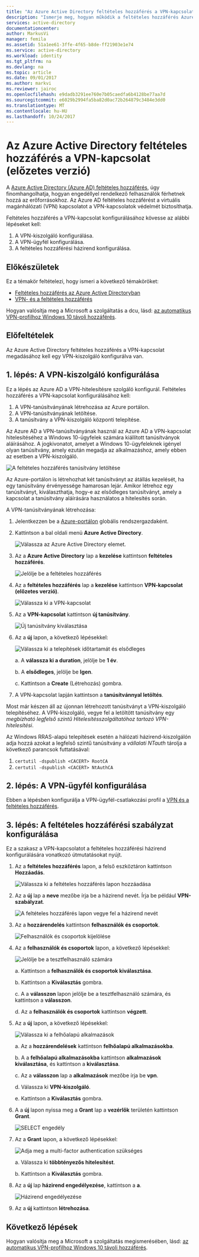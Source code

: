 ```yaml
---
title: "Az Azure Active Directory feltételes hozzáférés a VPN-kapcsolat (előzetes verzió) |} Microsoft Docs"
description: "Ismerje meg, hogyan működik a feltételes hozzáférés Azure Active Directory VPN-kapcsolatot. "
services: active-directory
documentationcenter: 
author: MarkusVi
manager: femila
ms.assetid: 51a1ee61-3ffe-4f65-b8de-ff21903e1e74
ms.service: active-directory
ms.workload: identity
ms.tgt_pltfrm: na
ms.devlang: na
ms.topic: article
ms.date: 09/01/2017
ms.author: markvi
ms.reviewer: jairoc
ms.openlocfilehash: e9dadb3291ee760e7b05caedfa6b4128be77aa7d
ms.sourcegitcommit: e6029b2994fa5ba82d0ac72b264879c3484e3dd0
ms.translationtype: MT
ms.contentlocale: hu-HU
ms.lasthandoff: 10/24/2017
---
```

# <a name="azure-active-directory-conditional-access-for-vpn-connectivity-preview"></a>Az Azure Active Directory feltételes hozzáférés a VPN-kapcsolat (előzetes verzió)

A [Azure Active Directory (Azure AD) feltételes hozzáférés](active-directory-conditional-access-azure-portal.md), úgy finomhangolhatja, hogyan engedéllyel rendelkező felhasználók férhetnek hozzá az erőforrásokhoz. Az Azure AD feltételes hozzáférést a virtuális magánhálózati (VPN) kapcsolatot a VPN-kapcsolatok védelmét biztosíthatja.


Feltételes hozzáférés a VPN-kapcsolat konfigurálásához kövesse az alábbi lépéseket kell: 

1.  A VPN-kiszolgáló konfigurálása.
2.  A VPN-ügyfél konfigurálása.
3.  A feltételes hozzáférési házirend konfigurálása.


## <a name="before-you-begin"></a>Előkészületek

Ez a témakör feltételezi, hogy ismeri a következő témaköröket:

- [Feltételes hozzáférés az Azure Active Directoryban](active-directory-conditional-access-azure-portal.md)
- [VPN- és a feltételes hozzáférés](https://docs.microsoft.com/windows/access-protection/vpn/vpn-conditional-access)

Hogyan valósítja meg a Microsoft a szolgáltatás a dcu, lásd: [az automatikus VPN-profilhoz Windows 10 távoli hozzáférés](https://www.microsoft.com/itshowcase/Article/Content/894/Enhancing-remote-access-in-Windows-10-with-an-automatic-VPN-profile).   


## <a name="prerequisites"></a>Előfeltételek

Az Azure Active Directory feltételes hozzáférés a VPN-kapcsolat megadásához kell egy VPN-kiszolgáló konfigurálva van. 



## <a name="step-1-configure-your-vpn-server"></a>1. lépés: A VPN-kiszolgáló konfigurálása 

Ez a lépés az Azure AD a VPN-hitelesítésre szolgáló konfigurál. Feltételes hozzáférés a VPN-kapcsolat konfigurálásához kell:

1. A VPN-tanúsítványának létrehozása az Azure portálon.
2. A VPN-tanúsítványának letöltése.
2. A tanúsítvány a VPN-kiszolgáló központi telepítése.

Az Azure AD a VPN-tanúsítványának használ az Azure AD a VPN-kapcsolat hitelesítéséhez a Windows 10-ügyfelek számára kiállított tanúsítványok aláírásához. A jogkivonatot, amelyet a Windows 10-ügyfeleknek igényel olyan tanúsítvány, amely ezután megadja az alkalmazáshoz, amely ebben az esetben a VPN-kiszolgáló.

![A feltételes hozzáférés tanúsítvány letöltése](./media/active-directory-conditional-access-vpn-connectivity-windows10/06.png)

Az Azure-portálon is létrehozhat két tanúsítványt az átállás kezelését, ha egy tanúsítvány érvényessége hamarosan lejár. Amikor létrehoz egy tanúsítványt, kiválaszthatja, hogy-e az elsődleges tanúsítványt, amely a kapcsolat a tanúsítvány aláírására használatos a hitelesítés során.

A VPN-tanúsítványának létrehozása:

1. Jelentkezzen be a [Azure-portálon](https://portal.azure.com) globális rendszergazdaként.

2. Kattintson a bal oldali menü **Azure Active Directory**. 

    ![Válassza az Azure Active Directory elemet.](./media/active-directory-conditional-access-vpn-connectivity-windows10/01.png)

3. Az a **Azure Active Directory** lap a **kezelése** kattintson **feltételes hozzáférés**.

    ![Jelölje be a feltételes hozzáférés](./media/active-directory-conditional-access-azure-portal-get-started/02.png)

4. Az a **feltételes hozzáférés** lap a **kezelése** kattintson **VPN-kapcsolat (előzetes verzió)**.

    ![Válassza ki a VPN-kapcsolat](./media/active-directory-conditional-access-vpn-connectivity-windows10/03.png)

5. Az a **VPN-kapcsolat** kattintson **új tanúsítvány**.

    ![Új tanúsítvány kiválasztása](./media/active-directory-conditional-access-vpn-connectivity-windows10/04.png)

6. Az a **új** lapon, a következő lépésekkel:

    ![Válassza ki a telepítések időtartamát és elsődleges](./media/active-directory-conditional-access-vpn-connectivity-windows10/05.png)

    a. A **válassza ki a duration**, jelölje be **1 év**.

    b. A **elsődleges**, jelölje be **Igen**.

    c. Kattintson a **Create** (Létrehozás) gombra.

7. A VPN-kapcsolat lapján kattintson a **tanúsítvánnyal letöltés**.


Most már készen áll az újonnan létrehozott tanúsítványt a VPN-kiszolgáló telepítéséhez. A VPN-kiszolgáló, vegye fel a letöltött tanúsítvány egy *megbízható legfelső szintű Hitelesítésszolgáltatóhoz tartozó VPN-hitelesítési*.

Az Windows RRAS-alapú telepítések esetén a hálózati házirend-kiszolgálón adja hozzá azokat a legfelső szintű tanúsítvány a *vállalati NTauth* tárolja a következő parancsok futtatásával:

1. `certutil -dspublish <CACERT> RootCA`
2. `certutil -dspublish <CACERT> NtAuthCA`



## <a name="step-2-configure-your-vpn-client"></a>2. lépés: A VPN-ügyfél konfigurálása 

Ebben a lépésben konfigurálja a VPN-ügyfél-csatlakozási profil a [VPN és a feltételes hozzáférés](https://docs.microsoft.com/windows/access-protection/vpn/vpn-conditional-access).


## <a name="step-3-configure-your-conditional-access-policy"></a>3. lépés: A feltételes hozzáférési szabályzat konfigurálása

Ez a szakasz a VPN-kapcsolatot a feltételes hozzáférési házirend konfigurálására vonatkozó útmutatásokat nyújt.


1. Az a **feltételes hozzáférés** lapon, a felső eszköztáron kattintson **Hozzáadás**.

    ![Válassza ki a feltételes hozzáférés lapon hozzáadása](./media/active-directory-conditional-access-vpn-connectivity-windows10/07.png)

2. Az a **új** lap a **neve** mezőbe írja be a házirend nevét. Írja be például **VPN-szabályzat**.

    ![A feltételes hozzáférés lapon vegye fel a házirend nevét](./media/active-directory-conditional-access-vpn-connectivity-windows10/08.png)

5. Az a **hozzárendelés** kattintson **felhasználók és csoportok**.

    ![Felhasználók és csoportok kijelölése](./media/active-directory-conditional-access-vpn-connectivity-windows10/09.png)

6. Az a **felhasználók és csoportok** lapon, a következő lépésekkel:

    ![Jelölje be a tesztfelhasználó számára](./media/active-directory-conditional-access-vpn-connectivity-windows10/10.png)

    a. Kattintson a **felhasználók és csoportok kiválasztása**.

    b. Kattintson a **Kiválasztás** gombra.

    c. A a **válasszon** lapon jelölje be a tesztfelhasználó számára, és kattintson a **válasszon**.

    d. Az a **felhasználók és csoportok** kattintson **végzett**.

7. Az a **új** lapon, a következő lépésekkel:

    ![Válassza ki a felhőalapú alkalmazások](./media/active-directory-conditional-access-vpn-connectivity-windows10/11.png)

    a. Az a **hozzárendelések** kattintson **felhőalapú alkalmazásokba**.

    b. A a **felhőalapú alkalmazásokba** kattintson **alkalmazások kiválasztása**, és kattintson a **kiválasztása**.

    c. Az a **válasszon** lap a **alkalmazások** mezőbe írja be **vpn**.

    d. Válassza ki **VPN-kiszolgáló**.

    e. Kattintson a **Kiválasztás** gombra.


13. A a **új** lapon nyissa meg a **Grant** lap a **vezérlők** területén kattintson **Grant**.

    ![SELECT engedély](./media/active-directory-conditional-access-azure-portal-get-started/13.png)

14. Az a **Grant** lapon, a következő lépésekkel:

    ![Adja meg a multi-factor authentication szükséges](./media/active-directory-conditional-access-azure-portal-get-started/14.png)

    a. Válassza ki **többtényezős hitelesítést**.

    b. Kattintson a **Kiválasztás** gombra.

15. Az a **új** lap **házirend engedélyezése**, kattintson a **a**.

    ![Házirend engedélyezése](./media/active-directory-conditional-access-azure-portal-get-started/15.png)

16. Az a **új** kattintson **létrehozása**.



## <a name="next-steps"></a>Következő lépések

Hogyan valósítja meg a Microsoft a szolgáltatás megismerésében, lásd: [az automatikus VPN-profilhoz Windows 10 távoli hozzáférés](https://www.microsoft.com/itshowcase/Article/Content/894/Enhancing-remote-access-in-Windows-10-with-an-automatic-VPN-profile).    

